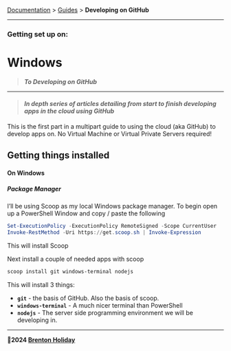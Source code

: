 [Documentation](./) > [Guides](./guides) > __Developing on GitHub__

---

### Getting set up on:

# Windows

> ***To Developing on GitHub***

---

> #### *In depth series of articles detailing from start to finish developing apps in the cloud using GitHub*

This is the first part in a multipart guide to using the cloud (aka GitHub) to develop apps on. No Virtual Machine or Virtual Private Servers required!

## Getting things installed

#### On Windows

##### Package Manager

I’ll be using Scoop as my local Windows package manager. To begin open up a PowerShell Window and copy / paste the following

```powershell
Set-ExecutionPolicy -ExecutionPolicy RemoteSigned -Scope CurrentUser
Invoke-RestMethod -Uri https://get.scoop.sh | Invoke-Expression
```

This will install Scoop

Next install a couple of needed apps with scoop

```powershell
scoop install git windows-terminal nodejs
```

This will install 3 things:

- **`git`** - the basis of GitHub. Also the basis of scoop.
- **`windows-terminal`** - A much nicer terminal than PowerShell
- **`nodejs`** - The server side programming environment we will be developing in.

---

**🤍2024 [Brenton Holiday](https://8rents.github.io)**

